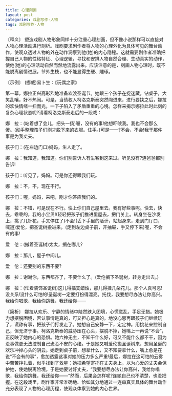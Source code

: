 ```yaml
---
title: 心理刻画
layout: post
categories: 戏剧写作-人物
tags: 戏剧写作-人物
---
```


〔释义〕 塑造戏剧人物形象同样十分注重心理刻画，但不像小说那样可以直接对人物心理活动进行剖析。戏剧要求剧作者将人物的心理外化为具体可见的舞台动作，使观众透过人物的外在动作洞察到他(她)的内心隐秘。这就需要剧作者准确把握自己人物的性格特征、心理逻辑，寻找和安排人物自然合理、生动真实的动作，使他(她)的心理活动自然而然地流露出来。应该注意的是，刻画人物心理时，既不能脱离剧情进展，节外生枝，也不能显得生硬、雕琢。

〔示例〕 (挪威)易卜生：《玩偶之家》

第一幕，娜拉正兴高彩烈地准备欢渡圣诞节。她跟三个孩子在捉迷藏，钻桌子，大笑乱嚷，好不热闹。可是，当债权人柯洛克斯泰突然闯进来，进行要挟之后，娜拉的欢快情绪一扫而光，一下子陷入了矛盾重重的心境。怎样来揭示娜拉此时此刻的复杂心理状态呢?请看柯洛克斯泰走后的一段戏：

娜　拉：(站着想了会儿，把头一扬)喔，没有的事!他想吓唬我。我也不会那么傻。(动手整理孩子们刚才脱下来的衣服。住手。)可是——?不会，不会!我干那件事是为我丈夫。

孩子们：(在左边门口)妈妈，生人走了。

娜　拉：我知道，我知道。你们别告诉人有生客到这来过。听见没有?连爸爸都别告诉!

孩子们：听见了，妈妈。可是你还得跟我们玩。

娜　拉：不，不，现在不行。

孩子们：喔，妈妈，来吧，刚才你答应我们的。

娜　拉：不错，可是现在不行。快上你们自己屋里去。我有好些事呢。快去，快去，乖乖的，我的小宝贝!(轻轻把孩子们推进里屋去，把门关上。转身坐在沙发上，挑了几针花，手又停住了)不会!(丢下手里的活计，站起身来，走到门厅口，喊道)爱伦，把圣诞树搬进来。(走到左边桌子前，开抽屉，手又停下来)喔，不会有的事!

爱　伦：(搬着圣诞树)太太，搁在哪儿?

娜　拉：那儿，屋子中间儿。

爱　伦：还要别的东西不要?

娜　拉：谢谢你，东西都齐了，不要什么了。(爱伦搁下圣诞树，转身走出去。)

娜　拉：(忙着装饰圣诞树)这儿得插支蜡烛，那儿得挂几朵花儿。那个人真可恶!没关系!没什么可怕的!圣诞树一定要打扮得漂亮。托伐，我要想尽办法让你高兴。我给你唱歌，我给你跳舞，我还给你——

〔简析〕 娜拉从欢乐、宁静的情绪中陡然跌入团境，心慌意乱，手足无措。她极力想摆脱困境，否认事情是真的，可又担心是真的。地没心思再跟孩子们继续玩了，谎称有事，把孩子们打发走了。她想自己安静一下，定定神。用挑花来控制自己，但无济于事。柯洛克斯泰的威胁压在心头，摆脱不掉，她嘴上一再说“不会”，正反映了她内心的恐惧。她六神无主，不知干什么好，可又不能什么都不干，因为没事做更无法控制自己忐忑不安的心绪。于是她又喊爱伦搬圣诞树来，想用圣诞的欢乐冲掉心头的阴云。她走到桌子前，想拿什么，又不知要拿什么，嘴上愈是在说“不会有的事”，愈加透露这事对她的压力多么严重!最后，娜拉在这可怕的云雾中苦苦挣扎着，似乎找到了救星：她把希望寄托在丈夫身上，以为心爱的丈夫会保护她，使她脱离险境。于是她要讨好丈夫，“我要想尽办法让你高兴，我给你唱歌，我给你跳舞，我还给你——”然而，后果会怎样呢?连她自己也不清楚，也没把握。在这段戏里，剧作家非常准确地、恰如其分地通过一连串真实具体的舞台动作充分表现了人物的心理历程，使观众体察到她的内心世界。 